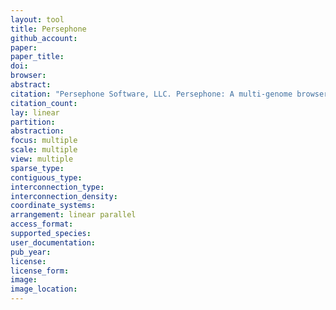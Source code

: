 ```yaml
---
layout: tool 
title: Persephone
github_account: 
paper: 
paper_title: 
doi: 
browser: 
abstract: 
citation: "Persephone Software, LLC. Persephone: A multi-genome browser carefully crafted using latest technologies. In: Persephone [Internet]. [cited 2 Feb 2019]. Available: https://persephonesoft.com/"
citation_count: 
lay: linear
partition: 
abstraction: 
focus: multiple
scale: multiple
view: multiple
sparse_type: 
contiguous_type: 
interconnection_type: 
interconnection_density: 
coordinate_systems: 
arrangement: linear parallel
access_format: 
supported_species: 
user_documentation: 
pub_year: 
license: 
license_form: 
image: 
image_location: 
---
```

